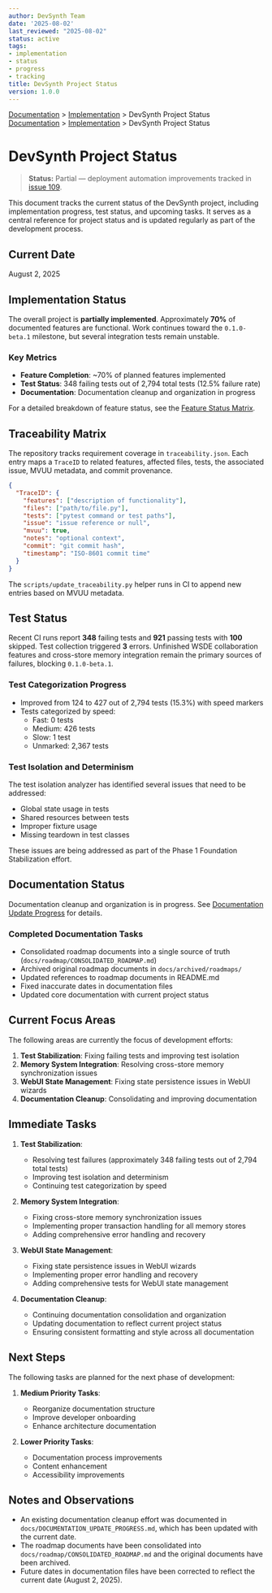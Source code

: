```yaml
---
author: DevSynth Team
date: '2025-08-02'
last_reviewed: "2025-08-02"
status: active
tags:
- implementation
- status
- progress
- tracking
title: DevSynth Project Status
version: 1.0.0
---
```


<div class="breadcrumbs">
<a href="../index.md">Documentation</a> &gt; <a href="index.md">Implementation</a> &gt; DevSynth Project Status
</div>

<div class="breadcrumbs">
<a href="../index.md">Documentation</a> &gt; <a href="index.md">Implementation</a> &gt; DevSynth Project Status
</div>

# DevSynth Project Status

> **Status:** Partial — deployment automation improvements tracked in [issue 109](../../issues/109.md).

This document tracks the current status of the DevSynth project, including implementation progress, test status, and upcoming tasks. It serves as a central reference for project status and is updated regularly as part of the development process.

## Current Date

August 2, 2025

## Implementation Status

The overall project is **partially implemented**. Approximately **70%** of documented features are functional. Work continues toward the `0.1.0-beta.1` milestone, but several integration tests remain unstable.

### Key Metrics

- **Feature Completion**: ~70% of planned features implemented
- **Test Status**: 348 failing tests out of 2,794 total tests (12.5% failure rate)
- **Documentation**: Documentation cleanup and organization in progress

For a detailed breakdown of feature status, see the [Feature Status Matrix](feature_status_matrix.md).

## Traceability Matrix

The repository tracks requirement coverage in `traceability.json`. Each entry maps a `TraceID`
to related features, affected files, tests, the associated issue, MVUU metadata, and commit
provenance.

```json
{
  "TraceID": {
    "features": ["description of functionality"],
    "files": ["path/to/file.py"],
    "tests": ["pytest command or test paths"],
    "issue": "issue reference or null",
    "mvuu": true,
    "notes": "optional context",
    "commit": "git commit hash",
    "timestamp": "ISO-8601 commit time"
  }
}
```

The `scripts/update_traceability.py` helper runs in CI to append new entries based on MVUU metadata.


## Test Status

Recent CI runs report **348** failing tests and **921** passing tests with **100** skipped. Test collection triggered **3** errors. Unfinished WSDE collaboration features and cross-store memory integration remain the primary sources of failures, blocking `0.1.0-beta.1`.

### Test Categorization Progress

- Improved from 124 to 427 out of 2,794 tests (15.3%) with speed markers
- Tests categorized by speed:
  - Fast: 0 tests
  - Medium: 426 tests
  - Slow: 1 test
  - Unmarked: 2,367 tests

### Test Isolation and Determinism

The test isolation analyzer has identified several issues that need to be addressed:

- Global state usage in tests
- Shared resources between tests
- Improper fixture usage
- Missing teardown in test classes

These issues are being addressed as part of the Phase 1 Foundation Stabilization effort.

## Documentation Status

Documentation cleanup and organization is in progress. See [Documentation Update Progress](/docs/DOCUMENTATION_UPDATE_PROGRESS.md) for details.

### Completed Documentation Tasks

- Consolidated roadmap documents into a single source of truth (`docs/roadmap/CONSOLIDATED_ROADMAP.md`)
- Archived original roadmap documents in `docs/archived/roadmaps/`
- Updated references to roadmap documents in README.md
- Fixed inaccurate dates in documentation files
- Updated core documentation with current project status

## Current Focus Areas

The following areas are currently the focus of development efforts:

1. **Test Stabilization**: Fixing failing tests and improving test isolation
2. **Memory System Integration**: Resolving cross-store memory synchronization issues
3. **WebUI State Management**: Fixing state persistence issues in WebUI wizards
4. **Documentation Cleanup**: Consolidating and improving documentation

## Immediate Tasks

1. **Test Stabilization**:
   - Resolving test failures (approximately 348 failing tests out of 2,794 total tests)
   - Improving test isolation and determinism
   - Continuing test categorization by speed

2. **Memory System Integration**:
   - Fixing cross-store memory synchronization issues
   - Implementing proper transaction handling for all memory stores
   - Adding comprehensive error handling and recovery

3. **WebUI State Management**:
   - Fixing state persistence issues in WebUI wizards
   - Implementing proper error handling and recovery
   - Adding comprehensive tests for WebUI state management

4. **Documentation Cleanup**:
   - Continuing documentation consolidation and organization
   - Updating documentation to reflect current project status
   - Ensuring consistent formatting and style across all documentation

## Next Steps

The following tasks are planned for the next phase of development:

1. **Medium Priority Tasks**:
   - Reorganize documentation structure
   - Improve developer onboarding
   - Enhance architecture documentation

2. **Lower Priority Tasks**:
   - Documentation process improvements
   - Content enhancement
   - Accessibility improvements

## Notes and Observations

- An existing documentation cleanup effort was documented in `docs/DOCUMENTATION_UPDATE_PROGRESS.md`, which has been updated with the current date.
- The roadmap documents have been consolidated into `docs/roadmap/CONSOLIDATED_ROADMAP.md` and the original documents have been archived.
- Future dates in documentation files have been corrected to reflect the current date (August 2, 2025).
